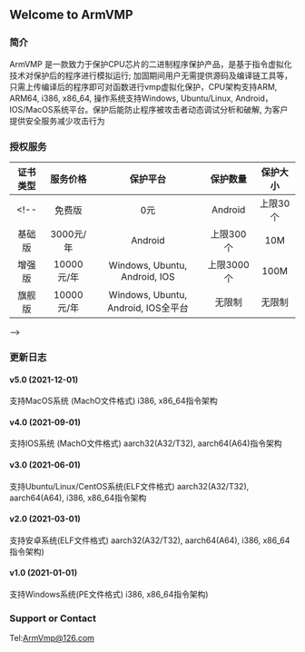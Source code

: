 ## Welcome to ArmVMP

### 简介
   ArmVMP 是一款致力于保护CPU芯片的二进制程序保护产品，是基于指令虚拟化技术对保护后的程序进行模拟运行;
加固期间用户无需提供源码及编译链工具等，只需上传编译后的程序即可对函数进行vmp虚拟化保护，CPU架构支持ARM, ARM64, i386, x86_64, 
操作系统支持Windows, Ubuntu/Linux, Android，IOS/MacOS系统平台。保护后能防止程序被攻击者动态调试分析和破解, 为客户提供安全服务减少攻击行为

### 授权服务

|证书类型|服务价格|保护平台|保护数量|保护大小|
|:---:|:---:|:---:|:---:|:---:|
<!-- |免费版|0元|Android|上限30个|1M|
|基础版|3000元/年|Android|上限300个|10M|
|增强版|10000元/年|Windows, Ubuntu, Android, IOS|上限3000个|100M|
|旗舰版|10000元/年|Windows, Ubuntu, Android, IOS全平台|无限制|无限制|

 -->
### 更新日志
#### v5.0 (2021-12-01)
支持MacOS系统 (MachO文件格式) i386, x86_64指令架构

#### v4.0 (2021-09-01)
支持IOS系统 (MachO文件格式) aarch32(A32/T32), aarch64(A64)指令架构

#### v3.0 (2021-06-01)
支持Ubuntu/Linux/CentOS系统(ELF文件格式) aarch32(A32/T32), aarch64(A64), i386, x86_64指令架构

#### v2.0 (2021-03-01)
支持安卓系统(ELF文件格式) aarch32(A32/T32), aarch64(A64), i386, x86_64指令架构)

#### v1.0 (2021-01-01)
支持Windows系统(PE文件格式) i386, x86_64指令架构)

### Support or Contact

Tel:ArmVmp@126.com
